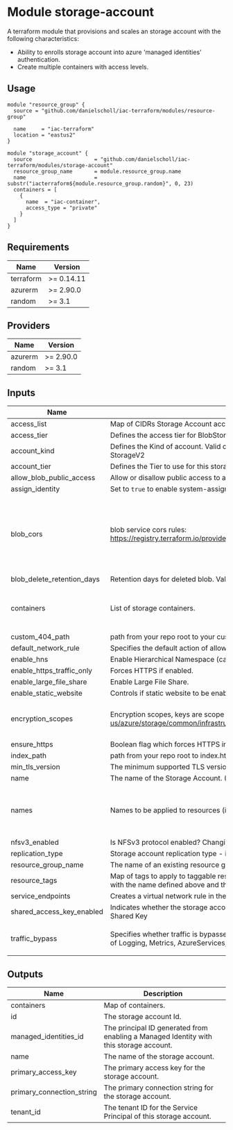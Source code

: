 # Module storage-account

A terraform module that provisions and scales an storage account with the following characteristics: 

- Ability to enrolls storage account into azure 'managed identities' authentication.
- Create multiple containers with access levels.


## Usage

```
module "resource_group" {
  source = "github.com/danielscholl/iac-terraform/modules/resource-group"

  name     = "iac-terraform"
  location = "eastus2"
}

module "storage_account" {
  source                    = "github.com/danielscholl/iac-terraform/modules/storage-account"
  resource_group_name       = module.resource_group.name
  name                      = substr("iacterraform${module.resource_group.random}", 0, 23)
  containers = [
    {
      name  = "iac-container",
      access_type = "private"
    }
  ]
}
```

<!--- BEGIN_TF_DOCS --->
## Requirements

| Name | Version |
|------|---------|
| terraform | >= 0.14.11 |
| azurerm | >= 2.90.0 |
| random | >= 3.1 |

## Providers

| Name | Version |
|------|---------|
| azurerm | >= 2.90.0 |
| random | >= 3.1 |

## Inputs

| Name | Description | Type | Default | Required |
|------|-------------|------|---------|:--------:|
| access\_list | Map of CIDRs Storage Account access. | `map(string)` | `{}` | no |
| access\_tier | Defines the access tier for BlobStorage, FileStorage and StorageV2 accounts | `string` | `"Hot"` | no |
| account\_kind | Defines the Kind of account. Valid options are BlobStorage, BlockBlobStorage, FileStorage, Storage and StorageV2 | `string` | `"StorageV2"` | no |
| account\_tier | Defines the Tier to use for this storage account (Standard or Premium). | `string` | `null` | no |
| allow\_blob\_public\_access | Allow or disallow public access to all blobs or containers in the storage account. | `bool` | `false` | no |
| assign\_identity | Set to `true` to enable system-assigned managed identity, or `false` to disable it. | `bool` | `true` | no |
| blob\_cors | blob service cors rules:  https://registry.terraform.io/providers/hashicorp/azurerm/latest/docs/resources/storage_account#cors_rule | <pre>map(object({<br>    allowed_headers    = list(string)<br>    allowed_methods    = list(string)<br>    allowed_origins    = list(string)<br>    exposed_headers    = list(string)<br>    max_age_in_seconds = number<br>  }))</pre> | `null` | no |
| blob\_delete\_retention\_days | Retention days for deleted blob. Valid value is between 1 and 365 (set to 0 to disable). | `number` | `7` | no |
| containers | List of storage containers. | <pre>list(object({<br>    name        = string<br>    access_type = string<br>  }))</pre> | `[]` | no |
| custom\_404\_path | path from your repo root to your custom 404 page | `string` | `null` | no |
| default\_network\_rule | Specifies the default action of allow or deny when no other network rules match | `string` | `"Deny"` | no |
| enable\_hns | Enable Hierarchical Namespace (can be used with Azure Data Lake Storage Gen 2). | `bool` | `false` | no |
| enable\_https\_traffic\_only | Forces HTTPS if enabled. | `bool` | `true` | no |
| enable\_large\_file\_share | Enable Large File Share. | `bool` | `false` | no |
| enable\_static\_website | Controls if static website to be enabled on the storage account. Possible values are `true` or `false` | `bool` | `false` | no |
| encryption\_scopes | Encryption scopes, keys are scope names. more info https://docs.microsoft.com/en-us/azure/storage/common/infrastructure-encryption-enable?tabs=portal | <pre>map(object({<br>    enable_infrastructure_encryption = bool<br>  }))</pre> | `{}` | no |
| ensure\_https | Boolean flag which forces HTTPS in order to ensure secure connections. | `bool` | `true` | no |
| index\_path | path from your repo root to index.html | `string` | `null` | no |
| min\_tls\_version | The minimum supported TLS version for the storage account. | `string` | `"TLS1_2"` | no |
| name | The name of the Storage Account. (Optional) - names override | `string` | `null` | no |
| names | Names to be applied to resources (inclusive) | <pre>object({<br>    environment    = string<br>    location       = string<br>    product        = string<br>  })</pre> | <pre>{<br>  "environment": "tf",<br>  "location": "eastus2",<br>  "product": "iac"<br>}</pre> | no |
| nfsv3\_enabled | Is NFSv3 protocol enabled? Changing this forces a new resource to be created | `bool` | `false` | no |
| replication\_type | Storage account replication type - i.e. LRS, GRS, RAGRS, ZRS, GZRS, RAGZRS. | `string` | `"LRS"` | no |
| resource\_group\_name | The name of an existing resource group. | `string` | n/a | yes |
| resource\_tags | Map of tags to apply to taggable resources in this module. By default the taggable resources are tagged with the name defined above and this map is merged in | `map(string)` | `{}` | no |
| service\_endpoints | Creates a virtual network rule in the subnet\_id (values are virtual network subnet ids). | `map(string)` | `{}` | no |
| shared\_access\_key\_enabled | Indicates whether the storage account permits requests to be authorized with the account access key via Shared Key | `bool` | `false` | no |
| traffic\_bypass | Specifies whether traffic is bypassed for Logging/Metrics/AzureServices. Valid options are any combination of Logging, Metrics, AzureServices, or None. | `list(string)` | <pre>[<br>  "None"<br>]</pre> | no |

## Outputs

| Name | Description |
|------|-------------|
| containers | Map of containers. |
| id | The storage account Id. |
| managed\_identities\_id | The principal ID generated from enabling a Managed Identity with this storage account. |
| name | The name of the storage account. |
| primary\_access\_key | The primary access key for the storage account. |
| primary\_connection\_string | The primary connection string for the storage account. |
| tenant\_id | The tenant ID for the Service Principal of this storage account. |

<!--- END_TF_DOCS --->